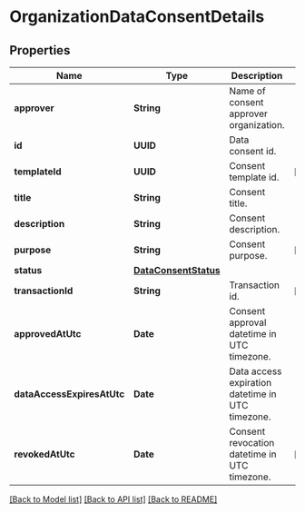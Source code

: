 # OrganizationDataConsentDetails

## Properties
Name | Type | Description | Notes
------------ | ------------- | ------------- | -------------
**approver** | **String** | Name of consent approver organization. | 
**id** | **UUID** | Data consent id. | 
**templateId** | **UUID** | Consent template id. | [optional] 
**title** | **String** | Consent title. | 
**description** | **String** | Consent description. | 
**purpose** | **String** | Consent purpose. | [optional] 
**status** | [**DataConsentStatus**](DataConsentStatus.md) |  | 
**transactionId** | **String** | Transaction id. | [optional] 
**approvedAtUtc** | **Date** | Consent approval datetime in UTC timezone. | 
**dataAccessExpiresAtUtc** | **Date** | Data access expiration datetime in UTC timezone. | 
**revokedAtUtc** | **Date** | Consent revocation datetime in UTC timezone. | [optional] 

[[Back to Model list]](../README.md#documentation-for-models) [[Back to API list]](../README.md#documentation-for-api-endpoints) [[Back to README]](../README.md)



